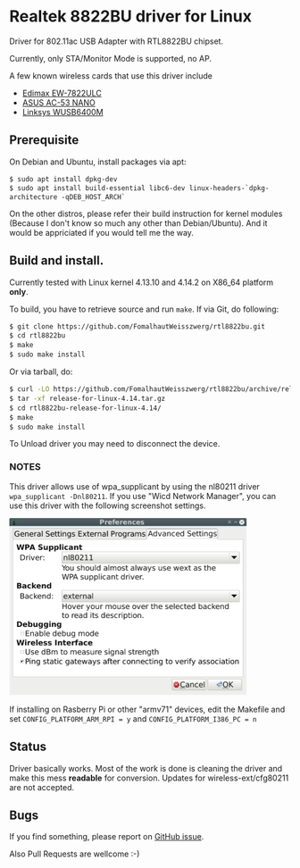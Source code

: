 # Realtek 8822BU driver for Linux

Driver for 802.11ac USB Adapter with RTL8822BU chipset.

Currently, only STA/Monitor Mode is supported, no AP.

A few known wireless cards that use this driver include 
* [Edimax EW-7822ULC](http://us.edimax.com/edimax/merchandise/merchandise_detail/data/edimax/us/wireless_adapters_ac1200_dual-band/ew-7822ulc/)
* [ASUS AC-53 NANO](https://www.asus.com/Networking/USB-AC53-Nano/)
* [Linksys WUSB6400M](https://www.linksys.com/us/p/P-WUSB6400M/)

## Prerequisite

On Debian and Ubuntu, install packages via apt:

```
$ sudo apt install dpkg-dev
$ sudo apt install build-essential libc6-dev linux-headers-`dpkg-architecture -qDEB_HOST_ARCH`
```

On the other distros, please refer their build instruction for kernel modules (Because I don't know so much any other than Debian/Ubuntu). And it would be appriciated if you would tell me the way.


## Build and install.

Currently tested with Linux kernel 4.13.10 and 4.14.2 on X86_64 platform **only**.

To build, you have to retrieve source and run `make`.
If via Git, do following:

```sh
$ git clone https://github.com/FomalhautWeisszwerg/rtl8822bu.git
$ cd rtl8822bu
$ make
$ sudo make install
```

Or via tarball, do:

```sh
$ curl -LO https://github.com/FomalhautWeisszwerg/rtl8822bu/archive/release-for-linux-4.14.tar.gz
$ tar -xf release-for-linux-4.14.tar.gz
$ cd rtl8822bu-release-for-linux-4.14/
$ make
$ sudo make install
```

To Unload driver you may need to disconnect the device.


### NOTES

This driver allows use of wpa_supplicant by using the nl80211 driver
`wpa_supplicant -Dnl80211`. If you use "Wicd Network Manager", you can use this driver with the following screenshot settings.

<img src="./image/wicd_networkmanager_setting.png" height="317" width="425">

If installing on Rasberry Pi or other "armv71" devices, edit the Makefile and set `CONFIG_PLATFORM_ARM_RPI = y` and `CONFIG_PLATFORM_I386_PC = n`


## Status

Driver basically works.
Most of the work is done is cleaning the driver and make this mess **readable**   for conversion.
Updates for wireless-ext/cfg80211  are not accepted.  


## Bugs

If you find something, please report on [GitHub issue](https://github.com/FomalhautWeisszwerg/rtl8822bu/issues).

Also Pull Requests are wellcome :-)
